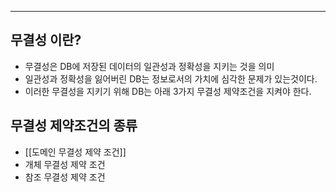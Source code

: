 
---

## 무결성 이란?

- 무결성은 DB에 저장된 데이터의 일관성과 정확성을 지키는 것을 의미
- 일관성과 정확성을 잃어버린 DB는 정보로서의 가치에 심각한 문제가 있는것이다.
- 이러한 무결성을 지키기 위해 DB는 아래 3가지 무결성 제약조건을 지켜야 한다.

## 무결성 제약조건의 종류

 - [[도메인 무결성 제약 조건]]
 - 개체 무결성 제약 조건
 - 참조 무결성 제약 조건